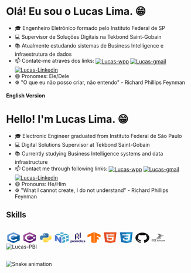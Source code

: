 # Olá! Eu sou o Lucas Lima. 😁 
- 🎓 Engenheiro Eletrônico formado pelo Instituto Federal de SP
- 💻 Supervisor de Soluções Digitais na Tekbond Saint-Gobain
- 📚 Atualmente estudando sistemas de Business Intelligence e infraestrutura de dados
- 📫 Contate-me através dos links: 
  <a href="https://api.whatsapp.com/send?phone=5511982833174" target="_blank"><img align="center" alt="Lucas-wpp" height="30" width="30" src="https://cdn-icons-png.flaticon.com/512/220/220236.png"></a>
  <a href = "mailto:lucaslima.eng2311@gmail.com"><img align="center" alt="Lucas-gmail" height="30" width="30" src="https://img.icons8.com/external-justicon-flat-justicon/344/external-gmail-social-media-justicon-flat-justicon.png"></a>
  <a href="https://www.linkedin.com/in/lucas-da-silva-lima-454236191" target="_blank"><img align="center" alt="Lucas-Linkedin" height="30" width="40" src="https://cdn.jsdelivr.net/gh/devicons/devicon/icons/linkedin/linkedin-original.svg"></a>
- 😄 Pronomes: Ele/Dele
- ⚙ "O que eu não posso criar, não entendo" - Richard Phillips Feynman

#### English Version
# Hello! I'm Lucas Lima. 😁
- 🎓 Electronic Engineer graduated from Instituto Federal de São Paulo
- 💻 Digital Solutions Supervisor at Tekbond Saint-Gobain
- 📚 Currently studying Business Intelligence systems and data infrastructure
- 📫 Contact me through following links: 
  <a href="https://api.whatsapp.com/send?phone=5511982833174" target="_blank"><img align="center" alt="Lucas-wpp" height="30" width="30" src="https://cdn-icons-png.flaticon.com/512/220/220236.png"></a>
  <a href = "mailto:lucaslima.eng2311@gmail.com"><img align="center" alt="Lucas-gmail" height="30" width="30" src="https://img.icons8.com/external-justicon-flat-justicon/344/external-gmail-social-media-justicon-flat-justicon.png"></a>
  <a href="https://www.linkedin.com/in/lucas-da-silva-lima-454236191" target="_blank"><img align="center" alt="Lucas-Linkedin" height="30" width="40" src="https://cdn.jsdelivr.net/gh/devicons/devicon/icons/linkedin/linkedin-original.svg"></a>
- 😄 Pronouns: He/Him
- ⚙ "What I cannot create, I do not understand" - Richard Phillips Feynman

## Skills

<div style="display: inline_block"><br>
  <img align="center" alt="Lucas-C" height="30" width="40" src="https://github.com/devicons/devicon/blob/master/icons/c/c-original.svg">
  <img align="center" alt="Lucas-Csharp" height="30" width="40" src="https://github.com/devicons/devicon/blob/master/icons/csharp/csharp-original.svg">
  <img align="center" alt="Lucas-Python" height="30" width="40" src="https://raw.githubusercontent.com/devicons/devicon/master/icons/python/python-original.svg">
  <img align="center" alt="Lucas-Numpy" height="30" width="40" src="https://github.com/devicons/devicon/blob/master/icons/numpy/numpy-original.svg">
  <img align="center" alt="Lucas-Pandas" height="30" width="40" src="https://github.com/devicons/devicon/blob/master/icons/pandas/pandas-original-wordmark.svg">
  <img align="center" alt="Lucas-TensorFlow" height="30" width="40" src="https://github.com/devicons/devicon/blob/master/icons/tensorflow/tensorflow-original.svg">
  <img align="center" alt="Lucas-HTML" height="30" width="40" src="https://raw.githubusercontent.com/devicons/devicon/master/icons/html5/html5-original.svg">
  <img align="center" alt="Lucas-CSS" height="30" width="40" src="https://raw.githubusercontent.com/devicons/devicon/master/icons/css3/css3-original.svg">
  <img align="center" alt="Lucas-GitHub" height="30" width="40" src="https://github.com/devicons/devicon/blob/master/icons/github/github-original.svg">
  <img align="center" alt="Lucas-Sql" height="30" width="40" src="https://github.com/devicons/devicon/blob/master/icons/microsoftsqlserver/microsoftsqlserver-plain-wordmark.svg">
  <img align="center" alt="Lucas-PBI" height="30" width="40" src="https://github.com/microsoft/PowerBI-Icons/blob/main/SVG/PowerBI.svg">
</div>

##
![Snake animation](https://github.com/LucasLima-py/LucasLima-py/blob/output/github-contribution-grid-snake.svg)
